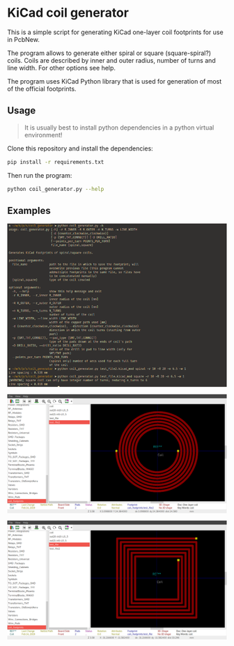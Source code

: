 # KiCad coil generator

This is a simple script for generating KiCad one-layer coil footprints for use in PcbNew.

The program allows to generate either spiral or square (square-spiral?) coils. Coils are described by inner and outer radius, number of turns and line width.
For other options see help.

The program uses KiCad Python library that is used for generation of most of the official footprints.

## Usage

> It is usually best to install python dependencies in a python virtual environment!

Clone this repository and install the dependencies:
```bash
pip install -r requirements.txt
```

Then run the program:
```bash
python coil_generator.py --help
```

## Examples

![Usage](screens/usage.png)

![Spiral coil](screens/spiral.png)

![Square coil](screens/square.png)

